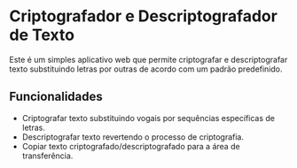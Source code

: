 # Criptografador e Descriptografador de Texto

Este é um simples aplicativo web que permite criptografar e descriptografar texto substituindo letras por outras de acordo com um padrão predefinido.

## Funcionalidades

- Criptografar texto substituindo vogais por sequências específicas de letras.
- Descriptografar texto revertendo o processo de criptografia.
- Copiar texto criptografado/descriptografado para a área de transferência.



